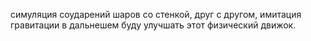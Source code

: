 симуляция соударений шаров со стенкой, друг с другом, имитация гравитации
в дальнешем буду улучшать этот физический движок. 

